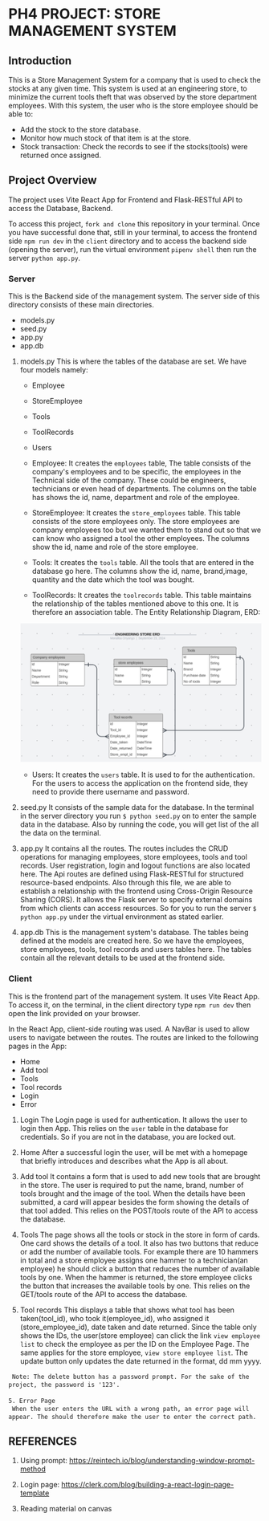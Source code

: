 
# PH4 PROJECT: STORE MANAGEMENT SYSTEM
## Introduction
This is a Store Management System for a company that is used to check the stocks at any given time. This system is used at an engineering store, to minimize the current tools theft that was observed by the store department employees.
With this system, the user who is the store employee should be able to:
   - Add the stock to the store database.
   - Monitor how much stock of that item is at the store.
   - Stock transaction: Check the records to see if the stocks(tools) were returned once assigned.


## Project Overview
The project uses Vite React App for Frontend and Flask-RESTful API to access the Database, Backend.

To access this project, `fork and clone` this repository in your terminal. Once you have successful done that, still in your terminal, to access the frontend side `npm run dev` in the `client` directory and to access the backend side (opening the server), run the virtual environment `pipenv shell` then run the server `python app.py`.


### Server
This is the Backend side of the management system. The server side of this directory consists of these main directories.
   - models.py
   - seed.py
   - app.py
   - app.db

  1. models.py
     This is where the tables of the database are set. We have four models namely:
       - Employee
       - StoreEmployee
       - Tools
       - ToolRecords
       - Users


      - Employee: It creates the `employees` table, The table consists of the company's employees and to be specific, the employees in the Technical side of the company. These could be engineers, technicians or even head of departments. The columns on the table has shows the id, name, department and role of the employee.

      - StoreEmployee: It creates the `store_employees` table. This table consists of the store employees only. The store employees are company employees too but we wanted them to stand out so that we can know who assigned a tool the other employees. The columns show the id, name and role of the store employee.

      - Tools: It creates the `tools` table. All the tools that are entered in the database go here. The columns show the id, name, brand,image, quantity and the date which the tool was bought.

      - ToolRecords: It creates the `toolrecords` table. This table maintains the relationship of the tables mentioned above to this one. It is therefore an association table. The Entity Relationship Diagram, ERD:

       ![DATABASE_ERD](./ENGINEERING%20STORE%20ERD.png)

      - Users: It creates the `users` table. It is used to for the authentication. For the users to access the application on the frontend side, they need to provide there username and password. 


  2. seed.py
     It consists of the sample data for the database. In the terminal in the server directory you run ```$ python seed.py``` on to enter the sample data in the database. Also by running the code, you will get list of the all the data on the terminal.


  3. app.py 
     It contains all the routes. The routes includes the CRUD operations for managing employees, store employees, tools and tool records. User registration, login and logout functions are also located here.
     The Api routes are defined using Flask-RESTful for structured resource-based endpoints. 
     Also through this file, we are able to establish a relationship with the frontend using Cross-Origin Resource Sharing (CORS). It allows the Flask server to specify external domains from which clients can access resources.
     So for you to run the server `$ python app.py` under the virtual environment as stated earlier.


  4. app.db
     This is the management system's database. The tables being defined at the models are created here. So we have the employees, store employees, tools, tool records and users tables here. The tables contain all the relevant details to be used at the frontend side.
     


### Client
This is the frontend part of the management system. It uses Vite React App. To access it, on the terminal, in the client directory type `npm run dev` then open the link provided on your browser.

In the React App, client-side routing was used. A NavBar is used to allow users to navigate between the routes. The routes are linked to the following pages in the App:

  - Home 
  - Add tool
  - Tools
  - Tool records
  - Login
  - Error 

  1. Login
     The Login page is used for authentication. It allows the user to login then App. This relies on the `user` table in the database for credentials. So if you are not in the database, you are locked out.

  2. Home
     After a successful login the user, will be met with a homepage that briefly introduces and describes what the App is all about.

  3. Add tool
     It contains a form that is used to add new tools that are brought in the store. The user is required to put the name, brand, number of tools brought and the image of the tool. When the details have been submitted, a card will appear besides the form showing the details of that tool added. This relies on the POST/tools route of the API to access the database. 

  4. Tools
     The page shows all the tools or stock in the store in form of cards. One card shows the details of a tool. It also has two buttons that reduce or add the number of available tools. For example there are 10 hammers in total and a store employee assigns one hammer to a technician(an employee) he should click a button that reduces the number of available tools by one. When the hammer is returned, the store employee clicks the button that increases the available tools by one. This relies on the GET/tools route of the API to access the database.

   4. Tool records
     This displays a table that shows what tool has been taken(tool_id), who took it(employee_id), who assigned it (store_employee_id), date taken and date returned. Since the table only shows the IDs, the user(store employee) can click the link `view employee list` to check the employee as per the ID on the Employee Page. The same applies for the store employee, `view store employee list`. The update button only updates the date returned in the format, dd mm yyyy. 

     Note: The delete button has a password prompt. For the sake of the project, the password is '123'.

    5. Error Page
     When the user enters the URL with a wrong path, an error page will appear. The should therefore make the user to enter the correct path.


## REFERENCES
1. Using prompt: https://reintech.io/blog/understanding-window-prompt-method

2. Login page: https://clerk.com/blog/building-a-react-login-page-template

3. Reading material on canvas

